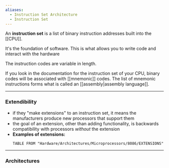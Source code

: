 ```yaml
---
aliases:
  - Instruction Set Architecture
  - Instruction Set
---
```

An **instruction set** is a list of binary instruction addresses built into the [[CPU]].

It's the foundation of software. This is what allows you to write code and interact with the hardware

The instruction codes are variable in length.

If you look in the documentation for the instruction set of your CPU, binary codes will be associated with [[mnemonic]] codes.
The list of mnemonic instructions forms what is called an [[assembly|assembly language]].

---

### Extendibility

- if they "make extensions" to an instruction set, it means the manufacturers produce new processors that support them
- the goal of an extension, other than adding functionality, is backwards compatibility with processors *without* the extension
- **Examples of extensions:**
	```dataview
	TABLE FROM "Hardware/Architectures/Microprocessors/8086/EXTENSIONS"
	```

---

### Architectures